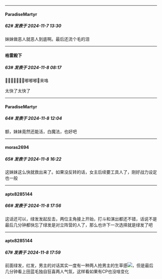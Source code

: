﻿
*****

####  ParadiseMartyr  
##### 62#       发表于 2024-11-7 13:30

妹妹做恶人就恶人到底啊。最后还流个毛的泪


*****

####  格雷殿下  
##### 63#       发表于 2024-11-8 08:17

🚆🚆🚆🚆🚆🚆🚆嘟嘟嘟🚆来咯

太快了太快了


*****

####  ParadiseMartyr  
##### 64#       发表于 2024-11-8 12:04

额，妹妹竟然还能活，白魔法，也好吧


*****

####  moras2694  
##### 65#       发表于 2024-11-8 16:22

这妹妹这么快就救出来了。如果没反转的话，女主后续要工具人了，刚好战力设定也一般


*****

####  aptx8285144  
##### 66#       发表于 2024-11-8 17:56

这话还可以，绿发发起反击，两位主角接上开始，打斗和演出都还不错，话说不是最后几分钟都快忘了绿发是对立阵营的人了，那么也许下一次选择就是绿发了吧


*****

####  aptx8285144  
##### 67#       发表于 2024-11-8 17:59

前面绿发，红发，男主的对话其实一度有一种两人抢男主的生草感<img src="https://static.saraba1st.com/image/smiley/face2017/068.png" referrerpolicy="no-referrer">，但是最后几分钟看上田蓝毛独自狂喜两人气氛，这样看如果有CP也没啥变化

